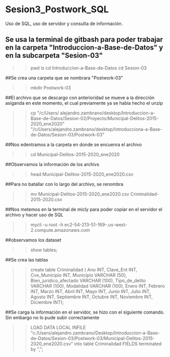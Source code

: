 # Sesion3_Postwork_SQL
Uso de SQL, uso de servidor y consulta de información.
## Se usa la terminal de gitbash para poder trabajar en la carpeta  "Introduccion-a-Base-de-Datos" y  en la subcarpeta  "Sesion-03"
>>pwd
>>ls
>> cd  Introduccion-a-Base-de-Datos
>> cd Sesion-03

##Se crea una carpeta que se nombrara "Postwork-03"
>> mkdir Postwork-03

##El archivo que se descargo con anterioridad se mueve a la dirección asiganda en este momento, el cual previamente ya se habia hecho el unzip
>>cp "/c/Users/ alejandro.zambrano/desktop/Introduccion-a-Base-de-Datos/Sesion-02/Proyecto/Municipal-Delitos-2015-2020_ene2020" "/c/Users/alejandro.zambrano/desktop/Introducciona-a-Base-de-Datos/Sesion-03/Postwork-03"

##Nos edentramos a la carpeta en donde se encuenra el archivo
>> cd Municipal-Delitos-2015-2020_ene2020

##Observamos la información de los archivs
>> head Municipal-Delitos-2015-2020_ene2020.csv  

##Para no batallar con lo largo del archivo, se renombra
>>mv Municipal-Delitos-2015-2020_ene2020.csv Criminalidad-2015-2020.csv

##Nos metemos en la terminal de micly para poder copiar en el servidor el archivo y hacer uso de SQL
>>mycli -u root -h ec2-54-213-51-169-.us-west-2.compute.amazonaws.com

##observamos los dataset
>>show tables;

##Se crea las tablas
>> create table Criminalidad (
    Ano INT,
    Clave_Ent INT,
    Cve_Municipio INT,
    Municipio VARCHAR (50),
    Bien_juridico_afectado VARCHAR (100),
    Tipo_de_delito VARCHAR (100),
    Modalidad VARCHAR (100),
    Enero INT,
    Febrero INT,
    Marzo INT,
    Abril INT,
    Mayo INT,
    Junio INT,
    Julio INT,
    Agosto INT,
    Septiembre INT,
    Octubre INT,
    Noviembre INT,
    Diciembre INT);
 
 ##Se carga la información en el servidor, se hizo con el siguiente comando. Sin embargo no lo pude subir correctamente
 >>LOAD DATA LOCAL INFILE "c:/Users/alejandro.zambrano/Desktop/Introduccion-a-Base-de-Datos/Sesion-03/Postwork-03/Municipal-Delitos-2015-2020_ene2020.csv" into table Criminalidad FIELDS terminated by ",";
 
 
